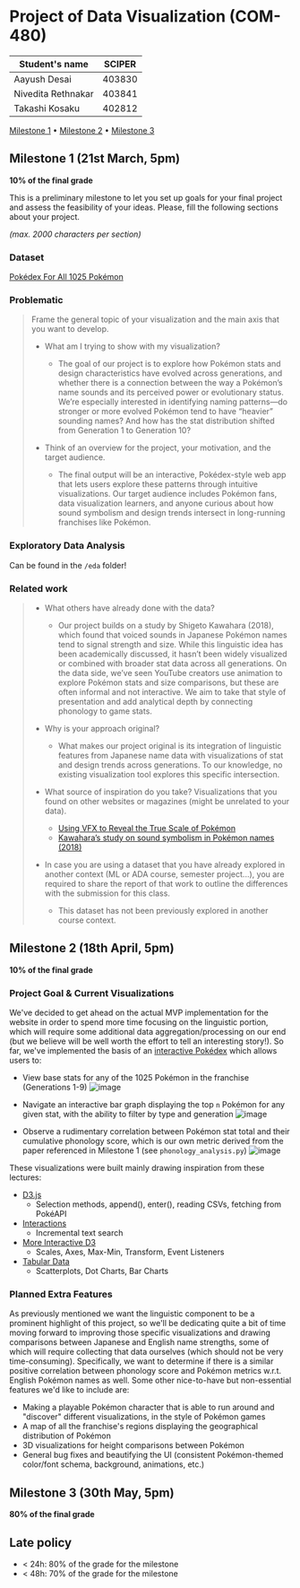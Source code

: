 # Project of Data Visualization (COM-480)

| Student's name | SCIPER |
| -------------- | ------ |
|Aayush Desai|403830|
|Nivedita Rethnakar|403841|
|Takashi Kosaku|402812|

[Milestone 1](#milestone-1) • [Milestone 2](#milestone-2) • [Milestone 3](#milestone-3)

## Milestone 1 (21st March, 5pm)

**10% of the final grade**

This is a preliminary milestone to let you set up goals for your final project and assess the feasibility of your ideas.
Please, fill the following sections about your project.

*(max. 2000 characters per section)*

### Dataset

[Pokédex For All 1025 Pokémon](https://www.kaggle.com/datasets/rzgiza/pokdex-for-all-1025-pokemon-w-text-description)

### Problematic

> Frame the general topic of your visualization and the main axis that you want to develop.
> - What am I trying to show with my visualization?
>   - The goal of our project is to explore how Pokémon stats and design characteristics have evolved across generations, and whether there is a connection between the way a Pokémon’s name sounds and its perceived power or evolutionary status. We’re especially interested in identifying naming patterns—do stronger or more evolved Pokémon tend to have “heavier” sounding names? And how has the stat distribution shifted from Generation 1 to Generation 10?  
>   
> - Think of an overview for the project, your motivation, and the target audience.
>   - The final output will be an interactive, Pokédex-style web app that lets users explore these patterns through intuitive visualizations. Our target audience includes Pokémon fans, data visualization learners, and anyone curious about how sound symbolism and design trends intersect in long-running franchises like Pokémon.

### Exploratory Data Analysis

Can be found in the `/eda` folder!

### Related work


> - What others have already done with the data?  
>   - Our project builds on a study by Shigeto Kawahara (2018), which found that voiced sounds in Japanese Pokémon names tend to signal strength and size. While this linguistic idea has been academically discussed, it hasn’t been widely visualized or combined with broader stat data across all generations. On the data side, we’ve seen YouTube creators use animation to explore Pokémon stats and size comparisons, but these are often informal and not interactive. We aim to take that style of presentation and add analytical depth by connecting phonology to game stats.  
>
> - Why is your approach original?  
>   - What makes our project original is its integration of linguistic features from Japanese name data with visualizations of stat and design trends across generations. To our knowledge, no existing visualization tool explores this specific intersection.  
>
> - What source of inspiration do you take? Visualizations that you found on other websites or magazines (might be unrelated to your data).  
>   - [Using VFX to Reveal the True Scale of Pokémon](https://www.youtube.com/watch?v=m2UohoQ5GJI)  
>   - [Kawahara’s study on sound symbolism in Pokémon names (2018)](https://www.degruyter.com/document/doi/10.1159/000484938/html)  
>
> - In case you are using a dataset that you have already explored in another context (ML or ADA course, semester project...), you are required to share the report of that work to outline the differences with the submission for this class.  
>   - This dataset has not been previously explored in another course context.

## Milestone 2 (18th April, 5pm)

**10% of the final grade**

### Project Goal & Current Visualizations
We've decided to get ahead on the actual MVP implementation for the website in order to spend more time focusing on the linguistic portion, which will require some additional data aggregation/processing on our end (but we believe will be well worth the effort to tell an interesting story!). So far, we've implemented the basis of an [interactive Pokédex](https://com-480-data-visualization.github.io/PokeViz/) which allows users to:
- View base stats for any of the 1025 Pokémon in the franchise (Generations 1-9) ![image](https://github.com/user-attachments/assets/3fb01425-964a-4af0-b342-241c8a5d3aca)

- Navigate an interactive bar graph displaying the top `n` Pokémon for any given stat, with the ability to filter by type and generation ![image](https://github.com/user-attachments/assets/f4a2e81f-8008-495b-a1ed-162c341dda13)

- Observe a rudimentary correlation between Pokémon stat total and their cumulative phonology score, which is our own metric derived from the paper referenced in Milestone 1 (see `phonology_analysis.py`)  ![image](https://github.com/user-attachments/assets/a70f591a-e48f-44a2-9150-54da9a8aaa7f)

These visualizations were built mainly drawing inspiration from these lectures:
- [D3.js](https://moodle.epfl.ch/pluginfile.php/2320166/mod_resource/content/0/4_2_D3.pdf)
  - Selection methods, append(), enter(), reading CSVs, fetching from PokéAPI
- [Interactions](https://moodle.epfl.ch/pluginfile.php/2321913/mod_resource/content/0/5_1_Interaction.pdf)
  - Incremental text search
- [More Interactive D3](https://moodle.epfl.ch/pluginfile.php/2321914/mod_resource/content/0/5_2_More_interactive_d3.pdf)
  - Scales, Axes, Max-Min, Transform, Event Listeners
- [Tabular Data](https://moodle.epfl.ch/pluginfile.php/2483604/mod_resource/content/0/11_1_Tabular_data.pdf)
  - Scatterplots, Dot Charts, Bar Charts

### Planned Extra Features
As previously mentioned we want the linguistic component to be a prominent highlight of this project, so we'll be dedicating quite a bit of time moving forward to improving those specific visualizations and drawing comparisons between Japanese and English name strengths, some of which will require collecting that data ourselves (which should not be very time-consuming). Specifically, we want to determine if there is a similar positive correlation between phonology score and Pokémon metrics w.r.t. English Pokémon names as well. Some other nice-to-have but non-essential features we'd like to include are:
- Making a playable Pokémon character that is able to run around and "discover" different visualizations, in the style of Pokémon games
- A map of all the franchise's regions displaying the geographical distribution of Pokémon
- 3D visualizations for height comparisons between Pokémon
- General bug fixes and beautifying the UI (consistent Pokémon-themed color/font schema, background, animations, etc.)

## Milestone 3 (30th May, 5pm)

**80% of the final grade**


## Late policy

- < 24h: 80% of the grade for the milestone
- < 48h: 70% of the grade for the milestone

